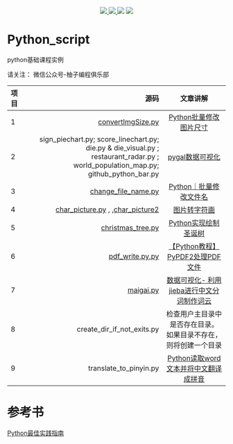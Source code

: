 <!--
 * @Author: your name
 * @Date: 2021-04-25 09:50:02
 * @LastEditTime: 2021-10-15 15:24:56
 * @LastEditors: Please set LastEditors
 * @Description: In User Settings Edit
 * @FilePath: /Python_script/README.md
-->

<p align="center">
<a href="https://mp.weixin.qq.com/mp/homepage?__biz=MzkyMjE4NTA4OQ==&hid=1&sn=3bdf0c94cd53644ad27b5b1d80903a60&scene=18&devicetype=android-29&version=2800015d&lang=zh_CN&nettype=ctnet&ascene=7&session_us=gh_b80e6483a6bf&pass_ticket=PgopkreabYkxOU%2FOqxsKF%2FrLlayxaDkxkphno6QjITdzpqjiA8mlE%2BpLkMFPthYH&wx_header=1&scene=1"><img border="0" src="https://user-images.githubusercontent.com/21971405/112426258-988b8280-8d72-11eb-8454-a908b7a983a4.png"/></a><a href="https://www.toutiao.com/c/user/token/MS4wLjABAAAAav-ja86D-7HbQhVMqdxn5G9Jq8i08Bki333nXrLmEjs/">     <img border="0" src="https://user-images.githubusercontent.com/21971405/112426756-72b2ad80-8d73-11eb-8151-aa8edf48b2d9.png"/></a><a href="https://segmentfault.com/blog/jx-treehouse">     <img border="0" src="https://user-images.githubusercontent.com/21971405/112427420-81e62b00-8d74-11eb-9c7b-ec6577aa2df7.png"/></a>
  </a><a href="https://www.zhihu.com/column/c_1069272612663902208">     <img border="0" src="https://user-images.githubusercontent.com/21971405/112428507-3a609e80-8d76-11eb-9335-072c9f7d7966.png"/></a>
</p>


# Python_script
python基础课程实例

请关注： 微信公众号-柚子编程俱乐部

| 项目 | 源码 | 文章讲解 |
| :-----| ----: | :----: |
| 1| [convertImgSize.py](https://github.com/JXtreehouse/Python_script/blob/main/convertImgSize.py) | [Python批量修改图片尺寸](https://www.toutiao.com/a6924638337550615053/?log_from=f9083f8c6e089_1634279427147) |
| 2 | sign_piechart.py; score_linechart.py; die.py & die_visual.py ; restaurant_radar.py ; world_population_map.py; github_python_bar.py|[pygal数据可视化](https://zhuanlan.zhihu.com/p/421845313) |
| 3| [change_file_name.py ](https://github.com/JXtreehouse/Python_script/blob/main/change_file_name.py) | [Python｜批量修改文件名](https://mp.weixin.qq.com/s?__biz=MzkyMjE4NTA4OQ==&mid=2247484814&idx=1&sn=edb1301b118582740fbb700b35f1f88b&chksm=c1f97960f68ef076d5c73fb9aabdc0b9096d5b4b1755f577669930740d32d5f913dbc3909374&token=357056644&lang=zh_CN#rd)|
|4 | [char_picture.py](https://github.com/JXtreehouse/Python_script/blob/main/char_picture.py) , ,[char_picture2](https://github.com/JXtreehouse/Python_script/blob/main/char_picture2.py) | [图片转字符画](https://mp.weixin.qq.com/s?__biz=MzkyMjE4NTA4OQ==&mid=2247483813&idx=1&sn=f3135fd11be8913bd40035ead68be1b6&chksm=c1f97d4bf68ef45d9d9fb6f931fa5462f3499feba05379734b9ca6db78f6c707b4476f709bca&token=357056644&lang=zh_CN#rd)|
|5|[christmas_tree.py](https://github.com/JXtreehouse/Python_script/blob/backup/christmas_tree2.py)|[Python实现绘制圣诞树](https://mp.weixin.qq.com/s?__biz=MzkyMjE4NTA4OQ==&mid=2247484073&idx=1&sn=f0d0020eaa655ecf5ba5a29e844ea5f0&chksm=c1f97e47f68ef7517479c2353ca4a47424b0a5437e0a3ad9250fbf2d6f765d0ea91f5b795a5c&token=1665462260&lang=zh_CN#rd)|
| 6 | [pdf_write.py.py](https://github.com/JXtreehouse/Python_script/blob/main/pdf_write.py)|[【Python教程】PyPDF2处理PDF文件](https://mp.weixin.qq.com/s?__biz=MzkyMjE4NTA4OQ==&mid=2247483781&idx=1&sn=1c047575b2cf9b9b3f470fa5b23aad67&chksm=c1f97d6bf68ef47d4cfd07fa06de1f8e45e942853488a2212b2fc0f86de80530f2e83d204bcd&token=357056644&lang=zh_CN#rd) | 
| 7 | [maigai.py ](https://github.com/AlexZ33/Python_data/blob/main/%E6%95%B0%E6%8D%AE%E5%8F%AF%E8%A7%86%E5%8C%96%E6%BC%AB%E6%B8%B8/maigai.py)|[数据可视化- 利用jieba进行中文分词制作词云](https://mp.weixin.qq.com/s?__biz=MzkyMjE4NTA4OQ==&mid=2247484792&idx=2&sn=8289c52b648c5459d2fff1698d005491&chksm=c1f97996f68ef080c87acb1555ea84542de9445a8e34abf7d1f7c4977483e8a53c422db88904&token=357056644&lang=zh_CN#rd) | 
|8|create_dir_if_not_exits.py|检查用户主目录中是否存在目录。 如果目录不存在，则将创建一个目录|
|9| translate_to_pinyin.py| [Python读取word文本并将中文翻译成拼音](https://zhuanlan.zhihu.com/p/368053324)|
# 参考书
[Python最佳实践指南](https://pythonguidecn.readthedocs.io/zh/latest/)

